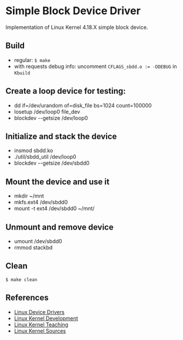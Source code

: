 # Simple Block Device Driver
Implementation of Linux Kernel 4.18.X simple block device.

## Build
- regular:
`$ make`
- with requests debug info:
uncomment `CFLAGS_sbdd.o := -DDEBUG` in `Kbuild`

## Create a loop device for testing:
- dd if=/dev/urandom of=disk_file bs=1024 count=100000
- losetup /dev/loop0 file_dev
- blockdev --getsize /dev/loop0

## Initialize and stack the device
- insmod sbdd.ko
- ./util/sbdd_util /dev/loop0
- blockdev --getsize /dev/sbdd0

## Mount the device and use it
- mkdir ~/mnt
- mkfs.ext4 /dev/sbdd0
- mount -t ext4 /dev/sbdd0 ~/mnt/

## Unmount and remove device
- umount /dev/sbdd0
- rmmod stackbd

## Clean
`$ make clean`

## References
- [Linux Device Drivers](https://lwn.net/Kernel/LDD3/)
- [Linux Kernel Development](https://rlove.org)
- [Linux Kernel Teaching](https://linux-kernel-labs.github.io/refs/heads/master/labs/block_device_drivers.html)
- [Linux Kernel Sources](https://github.com/torvalds/linux)
